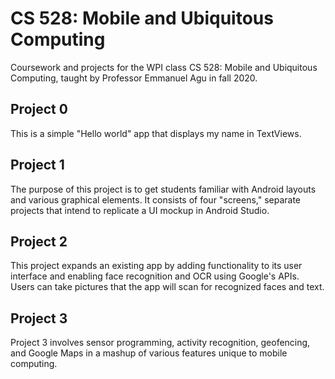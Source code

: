 # CS 528: Mobile and Ubiquitous Computing

Coursework and projects for the WPI class CS 528: Mobile and Ubiquitous
Computing, taught by Professor Emmanuel Agu in fall 2020.

## Project 0

This is a simple "Hello world" app that displays my name in TextViews.

## Project 1

The purpose of this project is to get students familiar with Android layouts
and various graphical elements. It consists of four "screens," separate
projects that intend to replicate a UI mockup in Android Studio.

## Project 2

This project expands an existing app by adding functionality to its user
interface and enabling face recognition and OCR using Google's APIs. Users can
take pictures that the app will scan for recognized faces and text.

## Project 3

Project 3 involves sensor programming, activity recognition, geofencing, and
Google Maps in a mashup of various features unique to mobile computing. 
